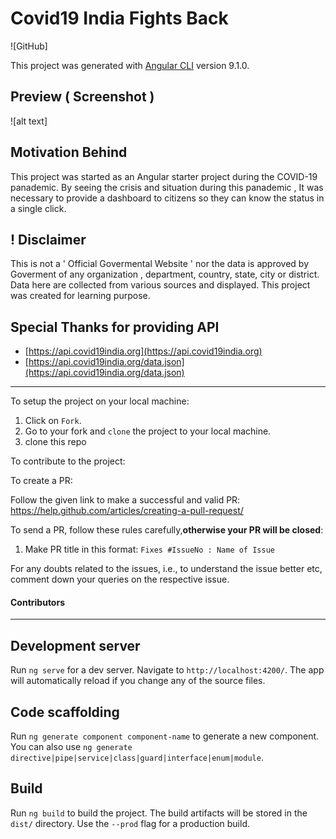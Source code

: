 # Covid19 India Fights Back

![GitHub]

This project was generated with [Angular CLI](https://github.com/angular/angular-cli) version 9.1.0.

## Preview ( Screenshot )
![alt text]

## Motivation Behind

This project was started as an Angular starter project during the COVID-19 panademic. 
By seeing the crisis and situation during this panademic , It was necessary to provide a dashboard to citizens so they can know the status in a single click.

## ! Disclaimer

This is not a ' Official Govermental Website ' nor the data is approved by Goverment of any organization , department, country, state, city  or district.
Data here are collected from various sources and displayed.
This project was created for learning purpose.

## Special Thanks for providing API

- [https://api.covid19india.org](https://api.covid19india.org)
- [https://api.covid19india.org/data.json](https://api.covid19india.org/data.json)

----------------------------------------------------------------------------------------------------------------
To setup the project on your local machine:

1. Click on `Fork`.
2. Go to your fork and `clone` the project to your local machine.
3. clone this repo

To contribute to the project:
<!-- 
1. Choose any open issue from [here](). 
2. Comment on the issue: `Can I work on this?` and get assigned.
3. Make changes to your fork and send a PR. -->

To create a PR:

Follow the given link to make a successful and valid PR: https://help.github.com/articles/creating-a-pull-request/

To send a PR, follow these rules carefully,**otherwise your PR will be closed**:

1. Make PR title in this format: `Fixes #IssueNo : Name of Issue`

For any doubts related to the issues, i.e., to understand the issue better etc, comment down your queries on the respective issue.




#### Contributors 

---------------------------------------------------------------------------------------------------------------


## Development server

Run `ng serve` for a dev server. Navigate to `http://localhost:4200/`. The app will automatically reload if you change any of the source files.

## Code scaffolding

Run `ng generate component component-name` to generate a new component. You can also use `ng generate directive|pipe|service|class|guard|interface|enum|module`.

## Build

Run `ng build` to build the project. The build artifacts will be stored in the `dist/` directory. Use the `--prod` flag for a production build.

<!-- ## Running unit tests

Run `ng test` to execute the unit tests via [Karma](https://karma-runner.github.io).

## Running end-to-end tests

Run `ng e2e` to execute the end-to-end tests via [Protractor](http://www.protractortest.org/).

## Further help

To get more help on the Angular CLI use `ng help` or go check out the [Angular CLI README](https://github.com/angular/angular-cli/blob/master/README.md). -->
